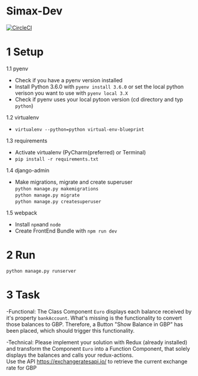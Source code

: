 # Simax-Dev
[![CircleCI](https://circleci.com/gh/m31415/django-rest-react-redux-blueprint.svg?style=svg)](https://circleci.com/gh/m31415/django-rest-react-redux-blueprint)



# 1 Setup

1.1 pyenv
* Check if you have a pyenv version installed </br>
* Install Python 3.6.0 with ```pyenv install 3.6.0``` or set the local python verison you want to use with 
```pyenv local 3.X```
* Check if pyenv uses your local pytoon version (cd directory and typ ```python```)

1.2 virtualenv
* ```virtualenv --python=python virtual-env-blueprint```

1.3 requirements
* Activate virtualenv (PyCharm(preferred) or Terminal)
* ```pip install -r requirements.txt```

1.4 django-admin
* Make migrations, migrate and create superuser </br>
```python manage.py makemigrations``` </br>
```python manage.py migrate``` </br>
```python manage.py createsuperuser```

1.5 webpack
* Install ```npm```and ```node```
* Create FrontEnd Bundle with ```npm run dev```

# 2 Run
```python manage.py runserver```

# 3 Task

-Functional:
The Class Component  ```Euro``` displays each balance received by it's property ```bankAccount```. What's missing is the functionality to convert those balances to GBP. Therefore, a Button "Show Balance in GBP" has been placed, which should trigger this functionality.

-Technical:
Please implement your solution with Redux (already installed) and transform the Component ```Euro``` into a Function Component, that solely displays the balances and calls your redux-actions. </br>
Use the API https://exchangeratesapi.io/ to retrieve the current exchange rate for GBP
